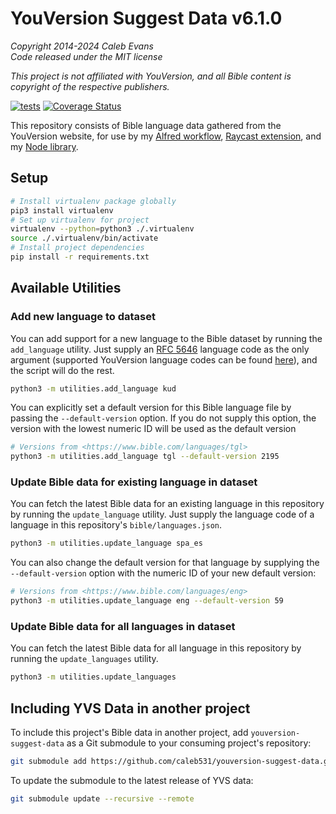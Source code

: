 # YouVersion Suggest Data v6.1.0

*Copyright 2014-2024 Caleb Evans*  
*Code released under the MIT license*

*This project is not affiliated with YouVersion, and all Bible content is
copyright of the respective publishers.*

[![tests](https://github.com/caleb531/youversion-suggest-data/actions/workflows/tests.yml/badge.svg)](https://github.com/caleb531/youversion-suggest-data/actions/workflows/tests.yml)
[![Coverage Status](https://coveralls.io/repos/caleb531/youversion-suggest-data/badge.svg?branch=master)](https://coveralls.io/r/caleb531/youversion-suggest-data?branch=master)

This repository consists of Bible language data gathered from the YouVersion
website, for use by my [Alfred workflow][alfred], [Raycast extension][raycast],
and my [Node library][node].

[node]: https://github.com/caleb531/youversion-suggest-node
[alfred]: https://alfred.app/workflows/caleb531/youversion-suggest/
[raycast]: https://www.raycast.com/caleb531/youversion-suggest

## Setup

```sh
# Install virtualenv package globally
pip3 install virtualenv
# Set up virtualenv for project
virtualenv --python=python3 ./.virtualenv
source ./.virtualenv/bin/activate
# Install project dependencies
pip install -r requirements.txt
```

## Available Utilities

### Add new language to dataset

You can add support for a new language to the Bible dataset by running the
`add_language` utility. Just supply an [RFC 5646][rfc] language code as the only
argument (supported YouVersion language codes can be found
[here][language-list]), and the script will do the rest.

[rfc]: https://www.rfc-editor.org/rfc/rfc5646.html
[language-list]: https://www.bible.com/languages

```sh
python3 -m utilities.add_language kud
```

You can explicitly set a default version for this Bible language file by passing
the `--default-version` option. If you do not supply this option, the version
with the lowest numeric ID will be used as the default version

```sh
# Versions from <https://www.bible.com/languages/tgl>
python3 -m utilities.add_language tgl --default-version 2195
```

### Update Bible data for existing language in dataset

You can fetch the latest Bible data for an existing language in this repository
by running the `update_language` utility. Just supply the language code of a
language in this repository's `bible/languages.json`.

```sh
python3 -m utilities.update_language spa_es
```

You can also change the default version for that language by supplying the
`--default-version` option with the numeric ID of your new default version:

```sh
# Versions from <https://www.bible.com/languages/eng>
python3 -m utilities.update_language eng --default-version 59
```

### Update Bible data for all languages in dataset

You can fetch the latest Bible data for all language in this repository by
running the `update_languages` utility.

```sh
python3 -m utilities.update_languages
```

## Including YVS Data in another project

To include this project's Bible data in another project, add
`youversion-suggest-data` as a Git submodule to your consuming project's
repository:

```sh
git submodule add https://github.com/caleb531/youversion-suggest-data.git
```

To update the submodule to the latest release of YVS data:

```sh
git submodule update --recursive --remote
```

